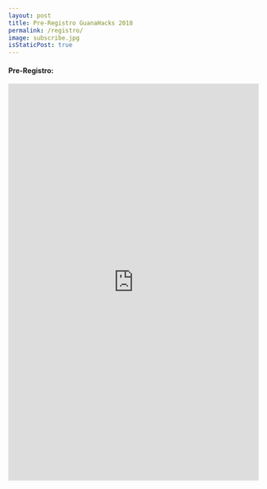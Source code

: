 ```yaml
---
layout: post
title: Pre-Registro GuanaHacks 2018
permalink: /registro/
image: subscribe.jpg
isStaticPost: true
---
```



#### Pre-Registro:

<iframe src="https://goo.gl/forms/xnewTHojmlLMtm8G3" width="100%" height="800" frameborder="0" marginheight="0" marginwidth="0">Loading...</iframe>
